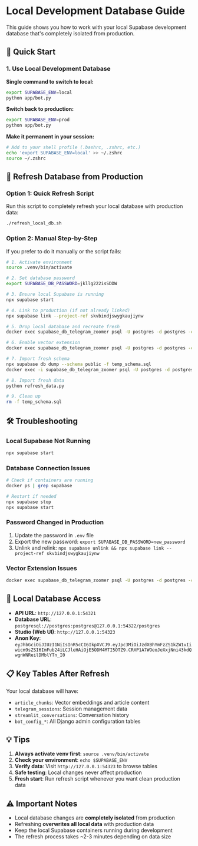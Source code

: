 # Local Development Database Guide

This guide shows you how to work with your local Supabase development database that's completely isolated from production.

## 🚀 Quick Start

### 1. Use Local Development Database

**Single command to switch to local:**
```bash
export SUPABASE_ENV=local
python app/bot.py
```

**Switch back to production:**
```bash
export SUPABASE_ENV=prod
python app/bot.py
```

**Make it permanent in your session:**
```bash
# Add to your shell profile (.bashrc, .zshrc, etc.)
echo 'export SUPABASE_ENV=local' >> ~/.zshrc
source ~/.zshrc
```

## 🔄 Refresh Database from Production

### Option 1: Quick Refresh Script

Run this script to completely refresh your local database with production data:

```bash
./refresh_local_db.sh
```

### Option 2: Manual Step-by-Step

If you prefer to do it manually or the script fails:

```bash
# 1. Activate environment
source .venv/bin/activate

# 2. Set database password
export SUPABASE_DB_PASSWORD=jkllg222isSDDW

# 3. Ensure local Supabase is running
npx supabase start

# 4. Link to production (if not already linked)
npx supabase link --project-ref skvbindjswygkaujiynw

# 5. Drop local database and recreate fresh
docker exec supabase_db_telegram_zoomer psql -U postgres -d postgres -c "DROP SCHEMA public CASCADE; CREATE SCHEMA public;"

# 6. Enable vector extension
docker exec supabase_db_telegram_zoomer psql -U postgres -d postgres -c "CREATE EXTENSION IF NOT EXISTS vector;"

# 7. Import fresh schema
npx supabase db dump --schema public -f temp_schema.sql
docker exec -i supabase_db_telegram_zoomer psql -U postgres -d postgres < temp_schema.sql

# 8. Import fresh data
python refresh_data.py

# 9. Clean up
rm -f temp_schema.sql
```

## 🛠️ Troubleshooting

### Local Supabase Not Running
```bash
npx supabase start
```

### Database Connection Issues
```bash
# Check if containers are running
docker ps | grep supabase

# Restart if needed
npx supabase stop
npx supabase start
```

### Password Changed in Production
1. Update the password in `.env` file
2. Export the new password: `export SUPABASE_DB_PASSWORD=new_password`
3. Unlink and relink: `npx supabase unlink && npx supabase link --project-ref skvbindjswygkaujiynw`

### Vector Extension Issues
```bash
docker exec supabase_db_telegram_zoomer psql -U postgres -d postgres -c "CREATE EXTENSION IF NOT EXISTS vector;"
```

## 📍 Local Database Access

- **API URL**: `http://127.0.0.1:54321`
- **Database URL**: `postgresql://postgres:postgres@127.0.0.1:54322/postgres`
- **Studio (Web UI)**: `http://127.0.0.1:54323`
- **Anon Key**: `eyJhbGciOiJIUzI1NiIsInR5cCI6IkpXVCJ9.eyJpc3MiOiJzdXBhYmFzZS1kZW1vIiwicm9sZSI6ImFub24iLCJleHAiOjE5ODM4MTI5OTZ9.CRXP1A7WOeoJeXxjNni43kdQwgnWNReilDMblYTn_I0`

## 📋 Key Tables After Refresh

Your local database will have:
- `article_chunks`: Vector embeddings and article content
- `telegram_sessions`: Session management data  
- `streamlit_conversations`: Conversation history
- `bot_config_*`: All Django admin configuration tables

## 💡 Tips

1. **Always activate venv first**: `source .venv/bin/activate`
2. **Check your environment**: `echo $SUPABASE_ENV`
3. **Verify data**: Visit `http://127.0.0.1:54323` to browse tables
4. **Safe testing**: Local changes never affect production
5. **Fresh start**: Run refresh script whenever you want clean production data

## ⚠️ Important Notes

- Local database changes are **completely isolated** from production
- Refreshing **overwrites all local data** with production data
- Keep the local Supabase containers running during development
- The refresh process takes ~2-3 minutes depending on data size